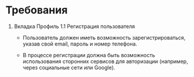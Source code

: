 # **Требования**
1. Вкладка Профиль
   1.1 Регистрация пользователя

      - Пользователь должен иметь возможность зарегистрироваться, указав свой email, пароль и номер телефона.

      - В процессе регистрации должна быть возможность использования сторонних сервисов для авторизации (например, через социальные сети или Google).
